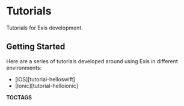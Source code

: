 # Tutorials

Tutorials for Exis development. 

## Getting Started

Here are a series of tutorials developed around using Exis in different environments:

* [iOS][tutorial-helloswift]
* [Ionic][tutorial-helloionic]

<!--
### Riffle Libraries

Applications that communicate over the fabric require the Riffle client libraries. They're all hosted together on [github](https://github.com/exis-io/Exis). You can also head straight to the language of your choice:

* [iOS](https://github.com/exis-io/Exis/tree/master/ios)
* [Python](https://github.com/exis-io/pyRiffle)
* [Javascript](https://github.com/exis-io/Exis/tree/master/js)
* [Go](https://github.com/exis-io/core)

Each of the links above include instructions on how to install riffle into your own projects. For platforms that are a little more complicated you can download preconfigured projects.


## Creating a new App

You control the way you interact with Exis through a web interface. This includes creating applications, setting security details, and adding appliances to your applications. 

Head over to [my.exis.io](http://my.exis.io), sign up for an account, and log in. 

![Missing Image!](/img/ios-cards-tutorial/web/1-setup/1.PNG)

Navigate to the dashboard and create a new application. The name you choose here will become part of your [domain][domains]. These screenshots show how to make an app for the Cards Against Humanity tutorial: change the app name as needed. 

![Missing Image!](/img/ios-cards-tutorial/web/1-setup/3.PNG)

Once the app is created, you can attach *appliances*, or cloud services. You'll almost always need the *Auth* appliance, since it keeps track of your users. 

![Missing Image!](/img/ios-cards-tutorial/web/1-setup/4.PNG)
-->

__TOCTAGS__

